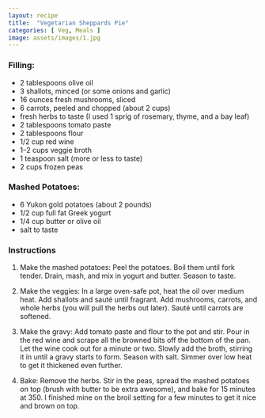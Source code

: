 ```yaml
---
layout: recipe
title:  "Vegetarian Sheppards Pie"
categories: [ Veg, Meals ]
image: assets/images/1.jpg
---
```

### Filling:

- 2 tablespoons olive oil
- 3 shallots, minced (or some onions and garlic)
- 16 ounces fresh mushrooms, sliced
- 6 carrots, peeled and chopped (about 2 cups)
- fresh herbs to taste (I used 1 sprig of rosemary, thyme, and a bay leaf)
- 2 tablespoons tomato paste
- 2 tablespoons flour
- 1/2 cup red wine
- 1–2 cups veggie broth
- 1 teaspoon salt (more or less to taste)
- 2 cups frozen peas

### Mashed Potatoes:

- 6 Yukon gold potatoes (about 2 pounds)
- 1/2 cup full fat Greek yogurt
- 1/4 cup butter or olive oil
- salt to taste

### Instructions

1. Make the mashed potatoes: Peel the potatoes. Boil them until fork tender. Drain, mash, and mix in yogurt and butter. Season to taste.

2. Make the veggies: In a large oven-safe pot, heat the oil over medium heat. Add shallots and sauté until fragrant. Add mushrooms, carrots, and whole herbs (you will pull the herbs out later). Sauté until carrots are softened.

3. Make the gravy: Add tomato paste and flour to the pot and stir. Pour in the red wine and scrape all the browned bits off the bottom of the pan. Let the wine cook out for a minute or two. Slowly add the broth, stirring it in until a gravy starts to form. Season with salt. Simmer over low heat to get it thickened even further.

4. Bake: Remove the herbs. Stir in the peas, spread the mashed potatoes on top (brush with butter to be extra awesome), and bake for 15 minutes at 350. I finished mine on the broil setting for a few minutes to get it nice and brown on top.